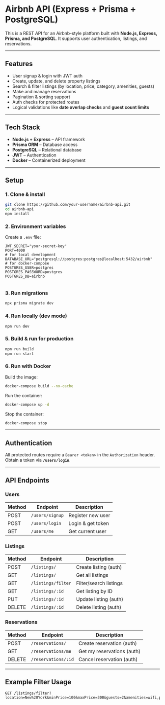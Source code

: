 #  Airbnb API (Express + Prisma + PostgreSQL)

This is a REST API for an Airbnb-style platform built with **Node.js, Express, Prisma, and PostgreSQL**.
It supports user authentication, listings, and reservations.

---

##  Features

* User signup & login with JWT auth
* Create, update, and delete property listings
* Search & filter listings (by location, price, category, amenities, guests)
* Make and manage reservations
* Pagination & sorting support
* Auth checks for protected routes
* Logical validations like **date overlap checks** and **guest count limits**

---

##  Tech Stack

* **Node.js + Express** – API framework
* **Prisma ORM** – Database access
* **PostgreSQL** – Relational database
* **JWT** – Authentication
* **Docker** – Containerized deployment

---

##  Setup

### 1. Clone & install

```bash
git clone https://github.com/your-username/airbnb-api.git
cd airbnb-api
npm install
```

### 2. Environment variables

Create a `.env` file:

```env
JWT_SECRET="your-secret-key"
PORT=4000
# for local development
DATABASE_URL="postgresql://postgres:postgres@localhost:5432/airbnb"
# for docker-compose
POSTGRES_USER=postgres
POSTGRES_PASSWORD=postgres
POSTGRES_DB=airbnb


```

### 3. Run migrations

```bash
npx prisma migrate dev
```

### 4. Run locally (dev mode)

```bash
npm run dev
```

### 5. Build & run for production

```bash
npm run build
npm run start
```

### 6. Run with Docker

Build the image:

```bash
docker-compose build --no-cache
```

Run the container:

```bash
docker-compose up -d
```
Stop the container:

```bash
docker-compose stop
```

---

##  Authentication

All protected routes require a `Bearer <token>` in the `Authorization` header.
Obtain a token via **`/users/login`**.

---

##  API Endpoints

###  Users

| Method | Endpoint       | Description       |
| ------ | -------------- | ----------------- |
| POST   | `/users/signup` | Register new user |
| POST   | `/users/login`  | Login & get token |
| GET    | `/users/me`     | Get current user  |

###  Listings

| Method | Endpoint           | Description            |
| ------ | ------------------ | ---------------------- |
| POST   | `/listings/`       | Create listing (auth)  |
| GET    | `/listings/`       | Get all listings       |
| GET    | `/listings/filter` | Filter/search listings |
| GET    | `/listings/:id`    | Get listing by ID      |
| PUT    | `/listings/:id`    | Update listing (auth)  |
| DELETE | `/listings/:id`    | Delete listing (auth)  |

###  Reservations

| Method | Endpoint            | Description                |
| ------ | ------------------- | -------------------------- |
| POST   | `/reservations/`    | Create reservation (auth)  |
| GET    | `/reservations/me`  | Get my reservations (auth) |
| DELETE | `/reservations/:id` | Cancel reservation (auth)  |

---

##  Example Filter Usage

```
GET /listings/filter?location=New%20York&minPrice=100&maxPrice=300&guests=2&amenities=wifi,pool
```

